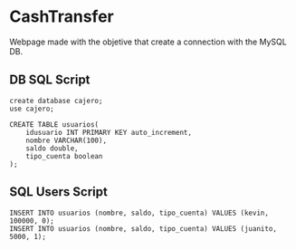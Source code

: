 # CashTransfer
Webpage made with the objetive that create a connection with the MySQL DB.

## DB SQL Script
```(sql)
create database cajero;
use cajero;

CREATE TABLE usuarios(
	idusuario INT PRIMARY KEY auto_increment,
    nombre VARCHAR(100),
    saldo double,
    tipo_cuenta boolean
);
```

## SQL Users Script
```
INSERT INTO usuarios (nombre, saldo, tipo_cuenta) VALUES (kevin, 100000, 0);
INSERT INTO usuarios (nombre, saldo, tipo_cuenta) VALUES (juanito, 5000, 1);
```
